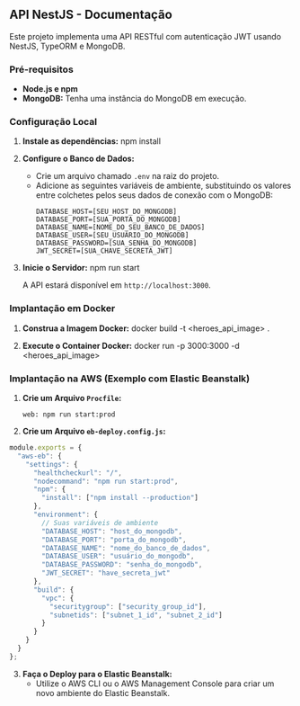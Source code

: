 ## API NestJS - Documentação

Este projeto implementa uma API RESTful com autenticação JWT usando NestJS, TypeORM e MongoDB.

### Pré-requisitos

- **Node.js e npm**
- **MongoDB:** Tenha uma instância do MongoDB em execução.

### Configuração Local


1. **Instale as dependências:**
   npm install

2. **Configure o Banco de Dados:**
   - Crie um arquivo chamado `.env` na raiz do projeto.
   - Adicione as seguintes variáveis de ambiente, substituindo os valores entre colchetes pelos seus dados de conexão com o MongoDB:
     ```
     DATABASE_HOST=[SEU_HOST_DO_MONGODB]
     DATABASE_PORT=[SUA_PORTA_DO_MONGODB]
     DATABASE_NAME=[NOME_DO_SEU_BANCO_DE_DADOS]
     DATABASE_USER=[SEU_USUÁRIO_DO_MONGODB]
     DATABASE_PASSWORD=[SUA_SENHA_DO_MONGODB]
     JWT_SECRET=[SUA_CHAVE_SECRETA_JWT]
     ```

5. **Inicie o Servidor:**
   npm run start

   A API estará disponível em `http://localhost:3000`.

### Implantação em Docker

1. **Construa a Imagem Docker:**
   docker build -t <heroes_api_image> .

2. **Execute o Container Docker:**
   docker run -p 3000:3000 -d <heroes_api_image>



### Implantação na AWS (Exemplo com Elastic Beanstalk)

1. **Crie um Arquivo `Procfile`:**
   ```
   web: npm run start:prod
   ```

2. **Crie um Arquivo `eb-deploy.config.js`:**
  ```javascript
  module.exports = {
    "aws-eb": {
      "settings": {
        "healthcheckurl": "/",
        "nodecommand": "npm run start:prod",
        "npm": {
          "install": ["npm install --production"]
        },
        "environment": {
          // Suas variáveis de ambiente
          "DATABASE_HOST": "host_do_mongodb",
          "DATABASE_PORT": "porta_do_mongodb",
          "DATABASE_NAME": "nome_do_banco_de_dados",
          "DATABASE_USER": "usuário_do_mongodb",
          "DATABASE_PASSWORD": "senha_do_mongodb",
          "JWT_SECRET": "have_secreta_jwt"
        },
        "build": {
          "vpc": {
            "securitygroup": ["security_group_id"],
            "subnetids": ["subnet_1_id", "subnet_2_id"]
          }
        }
      }
    }
  };
  ```

3. **Faça o Deploy para o Elastic Beanstalk:**
   - Utilize o AWS CLI ou o AWS Management Console para criar um novo ambiente do Elastic Beanstalk.